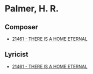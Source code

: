 # Palmer, H. R.

## Composer

- [21461 - THERE IS A HOME ETERNAL](/hymns/21461.md)

## Lyricist

- [21461 - THERE IS A HOME ETERNAL](/hymns/21461.md)

